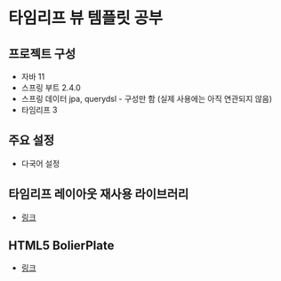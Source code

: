 # 타임리프 뷰 템플릿 공부

## 프로젝트 구성
* 자바 11
* 스프링 부트 2.4.0
* 스프링 데이터 jpa, querydsl - 구성만 함 (실제 사용에는 아직 연관되지 않음)
* 타임리프 3

## 주요 설정
* 다국어 설정

## 타임리프 레이아웃 재사용 라이브러리
* [링크](https://ultraq.github.io/thymeleaf-layout-dialect/)

## HTML5 BolierPlate
* [링크](https://html5boilerplate.com)
